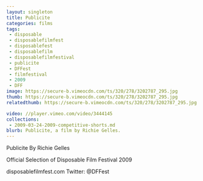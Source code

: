 ```yaml
---
layout: singleton
title: Publicite
categories: films
tags:
 - disposable
 - disposablefilmfest
 - disposablefest
 - disposablefilm
 - disposablefilmfestival
 - publicite
 - DFFest
 - filmfestival
 - 2009
 - DFF
image: https://secure-b.vimeocdn.com/ts/320/278/3202787_295.jpg
thumb: https://secure-b.vimeocdn.com/ts/320/278/3202787_295.jpg
relatedthumb: https://secure-b.vimeocdn.com/ts/320/278/3202787_295.jpg

video: //player.vimeo.com/video/3444145
collections:
 - 2009-03-24-2009-competitive-shorts.md
blurb: Publicite, a film by Richie Gelles.
---
```


Publicite
By Richie Gelles

Official Selection of Disposable Film Festival 2009

disposablefilmfest.com
Twitter: @DFFest